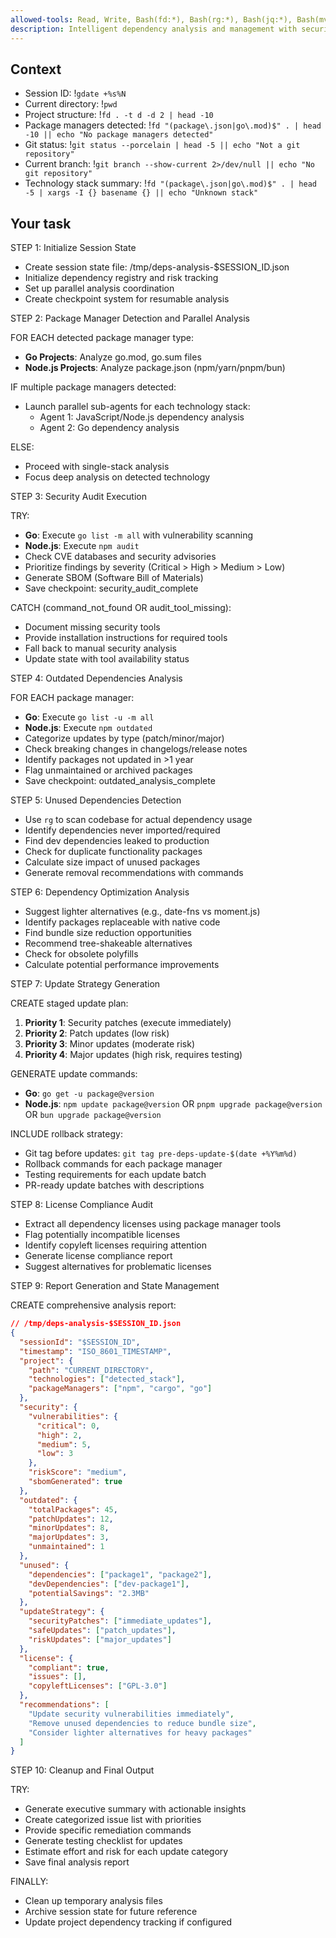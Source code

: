 ```yaml
---
allowed-tools: Read, Write, Bash(fd:*), Bash(rg:*), Bash(jq:*), Bash(mvn:*), Bash(gradle:*), Bash(go:*), Bash(cargo:*), Bash(npm:*), Bash(yarn:*), Bash(deno:*), Bash(helm:*), Bash(trivy:*), Task
description: Intelligent dependency analysis and management with security auditing
---
```


## Context

- Session ID: !`gdate +%s%N`
- Current directory: !`pwd`
- Project structure: !`fd . -t d -d 2 | head -10`
- Package managers detected: !`fd "(package\.json|go\.mod)$" . | head -10 || echo "No package managers detected"`
- Git status: !`git status --porcelain | head -5 || echo "Not a git repository"`
- Current branch: !`git branch --show-current 2>/dev/null || echo "No git repository"`
- Technology stack summary: !`fd "(package\.json|go\.mod)$" . | head -5 | xargs -I {} basename {} || echo "Unknown stack"`

## Your task

STEP 1: Initialize Session State

- Create session state file: /tmp/deps-analysis-$SESSION_ID.json
- Initialize dependency registry and risk tracking
- Set up parallel analysis coordination
- Create checkpoint system for resumable analysis

STEP 2: Package Manager Detection and Parallel Analysis

FOR EACH detected package manager type:

- **Go Projects**: Analyze go.mod, go.sum files
- **Node.js Projects**: Analyze package.json (npm/yarn/pnpm/bun)

IF multiple package managers detected:

- Launch parallel sub-agents for each technology stack:
  - Agent 1: JavaScript/Node.js dependency analysis
  - Agent 2: Go dependency analysis

ELSE:

- Proceed with single-stack analysis
- Focus deep analysis on detected technology

STEP 3: Security Audit Execution

TRY:

- **Go**: Execute `go list -m all` with vulnerability scanning
- **Node.js**: Execute `npm audit`
- Check CVE databases and security advisories
- Prioritize findings by severity (Critical > High > Medium > Low)
- Generate SBOM (Software Bill of Materials)
- Save checkpoint: security_audit_complete

CATCH (command_not_found OR audit_tool_missing):

- Document missing security tools
- Provide installation instructions for required tools
- Fall back to manual security analysis
- Update state with tool availability status

STEP 4: Outdated Dependencies Analysis

FOR EACH package manager:

- **Go**: Execute `go list -u -m all`
- **Node.js**: Execute `npm outdated`
- Categorize updates by type (patch/minor/major)
- Check breaking changes in changelogs/release notes
- Identify packages not updated in >1 year
- Flag unmaintained or archived packages
- Save checkpoint: outdated_analysis_complete

STEP 5: Unused Dependencies Detection

- Use `rg` to scan codebase for actual dependency usage
- Identify dependencies never imported/required
- Find dev dependencies leaked to production
- Check for duplicate functionality packages
- Calculate size impact of unused packages
- Generate removal recommendations with commands

STEP 6: Dependency Optimization Analysis

- Suggest lighter alternatives (e.g., date-fns vs moment.js)
- Identify packages replaceable with native code
- Find bundle size reduction opportunities
- Recommend tree-shakeable alternatives
- Check for obsolete polyfills
- Calculate potential performance improvements

STEP 7: Update Strategy Generation

CREATE staged update plan:

1. **Priority 1**: Security patches (execute immediately)
2. **Priority 2**: Patch updates (low risk)
3. **Priority 3**: Minor updates (moderate risk)
4. **Priority 4**: Major updates (high risk, requires testing)

GENERATE update commands:

- **Go**: `go get -u package@version`
- **Node.js**: `npm update package@version` OR `pnpm upgrade package@version` OR `bun upgrade package@version`

INCLUDE rollback strategy:

- Git tag before updates: `git tag pre-deps-update-$(date +%Y%m%d)`
- Rollback commands for each package manager
- Testing requirements for each update batch
- PR-ready update batches with descriptions

STEP 8: License Compliance Audit

- Extract all dependency licenses using package manager tools
- Flag potentially incompatible licenses
- Identify copyleft licenses requiring attention
- Generate license compliance report
- Suggest alternatives for problematic licenses

STEP 9: Report Generation and State Management

CREATE comprehensive analysis report:

```json
// /tmp/deps-analysis-$SESSION_ID.json
{
  "sessionId": "$SESSION_ID",
  "timestamp": "ISO_8601_TIMESTAMP",
  "project": {
    "path": "CURRENT_DIRECTORY",
    "technologies": ["detected_stack"],
    "packageManagers": ["npm", "cargo", "go"]
  },
  "security": {
    "vulnerabilities": {
      "critical": 0,
      "high": 2,
      "medium": 5,
      "low": 3
    },
    "riskScore": "medium",
    "sbomGenerated": true
  },
  "outdated": {
    "totalPackages": 45,
    "patchUpdates": 12,
    "minorUpdates": 8,
    "majorUpdates": 3,
    "unmaintained": 1
  },
  "unused": {
    "dependencies": ["package1", "package2"],
    "devDependencies": ["dev-package1"],
    "potentialSavings": "2.3MB"
  },
  "updateStrategy": {
    "securityPatches": ["immediate_updates"],
    "safeUpdates": ["patch_updates"],
    "riskUpdates": ["major_updates"]
  },
  "license": {
    "compliant": true,
    "issues": [],
    "copyleftLicenses": ["GPL-3.0"]
  },
  "recommendations": [
    "Update security vulnerabilities immediately",
    "Remove unused dependencies to reduce bundle size",
    "Consider lighter alternatives for heavy packages"
  ]
}
```

STEP 10: Cleanup and Final Output

TRY:

- Generate executive summary with actionable insights
- Create categorized issue list with priorities
- Provide specific remediation commands
- Generate testing checklist for updates
- Estimate effort and risk for each update category
- Save final analysis report

FINALLY:

- Clean up temporary analysis files
- Archive session state for future reference
- Update project dependency tracking if configured
